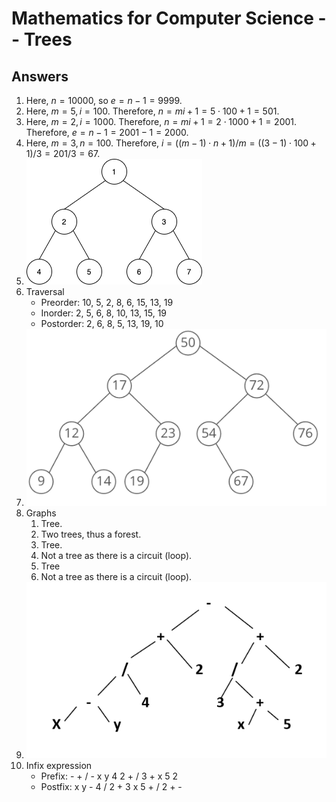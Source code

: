 # Mathematics for Computer Science -- Trees

<script>
MathJax = {
  tex: {
    inlineMath: [['$', '$'], ['\\(', '\\)']]
  },
  svg: {
    fontCache: 'global'
  }
};
</script>
<script type="text/javascript" id="MathJax-script" async
  src="https://cdn.jsdelivr.net/npm/mathjax@3/es5/tex-svg.js">
</script>

## Answers

1. Here, $n = 10000$, so $e = n - 1 = 9999$.
2. Here, $m = 5, i = 100$. Therefore, $n = mi + 1 = 5 \cdot 100 + 1 = 501$.
3. Here, $m = 2, i = 1000$. Therefore, $n = mi + 1 = 2 \cdot 1000 + 1 = 2001$. Therefore, $e = n - 1 = 2001 - 1 = 2000$.
4. Here, $m = 3, n = 100$. Therefore, $i = ((m - 1)\cdot n + 1) / m = ((3 - 1)\cdot 100 + 1) / 3 = 201 / 3 = 67$.
5. ![Tree](tree-2.png)
6. Traversal
   - Preorder: 10, 5, 2, 8, 6, 15, 13, 19
   - Inorder: 2, 5, 6, 8, 10, 13, 15, 19
   - Postorder: 2, 6, 8, 5, 13, 19, 10
7. ![Tree](tree-3.png)
8. Graphs
   1. Tree.
   2. Two trees, thus a forest.
   3. Tree.
   4. Not a tree as there is a circuit (loop).
   5. Tree
   6. Not a tree as there is a circuit (loop).
9. ![Parse Tree](parse.png)
10. Infix expression
    - Prefix: - + / - x y 4 2 + / 3 + x 5 2
    - Postfix: x y - 4 / 2 + 3 x 5 + / 2 + -